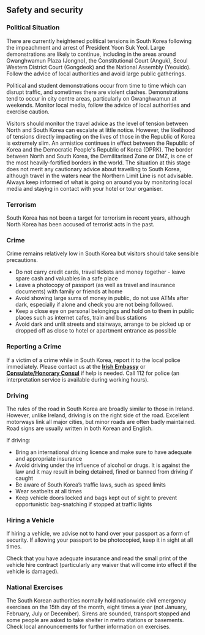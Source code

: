 ## Safety and security

### **Political Situation**

There are currently heightened political tensions in South Korea following the impeachment and arrest of President Yoon Suk Yeol. Large demonstrations are likely to continue, including in the areas around Gwanghwamun Plaza (Jongno), the Constitutional Court (Anguk), Seoul Western District Court (Gongdeok) and the National Assembly (Yeouido). Follow the advice of local authorities and avoid large public gatherings.

Political and student demonstrations occur from time to time which can disrupt traffic, and sometimes there are violent clashes. Demonstrations tend to occur in city centre areas, particularly on Gwanghwamun at weekends. Monitor local media, follow the advice of local authorities and exercise caution.

Visitors should monitor the travel advice as the level of tension between North and South Korea can escalate at little notice. However, the likelihood of tensions directly impacting on the lives of those in the Republic of Korea is extremely slim. An armistice continues in effect between the Republic of Korea and the Democratic People's Republic of Korea (DPRK). The border between North and South Korea, the Demilitarised Zone or DMZ, is one of the most heavily-fortified borders in the world. The situation at this stage does not merit any cautionary advice about travelling to South Korea, although travel in the waters near the Northern Limit Line is not advisable. Always keep informed of what is going on around you by monitoring local media and staying in contact with your hotel or tour organiser.

### **Terrorism**

South Korea has not been a target for terrorism in recent years, although North Korea has been accused of terrorist acts in the past.

### **Crime**

Crime remains relatively low in South Korea but visitors should take sensible precautions.

* Do not carry credit cards, travel tickets and money together - leave spare cash and valuables in a safe place
* Leave a photocopy of passport (as well as travel and insurance documents) with family or friends at home
* Avoid showing large sums of money in public, do not use ATMs after dark, especially if alone and check you are not being followed.
* Keep a close eye on personal belongings and hold on to them in public places such as internet cafes, train and bus stations
* Avoid dark and unlit streets and stairways, arrange to be picked up or dropped off as close to hotel or apartment entrance as possible

### **Reporting a Crime**

If a victim of a crime while in South Korea, report it to the local police immediately. Please contact us at the [**Irish Embassy**](https://www.ireland.ie/en/republic-of-korea/seoul/) or [**Consulate/Honorary Consul**](https://www.ireland.ie/en/republic-of-korea/seoul/) if help is needed. Call 112 for police (an interpretation service is available during working hours).

### **Driving**

The rules of the road in South Korea are broadly similar to those in Ireland. However, unlike Ireland, driving is on the right side of the road. Excellent motorways link all major cities, but minor roads are often badly maintained. Road signs are usually written in both Korean and English.

If driving:

* Bring an international driving licence and make sure to have adequate and appropriate insurance
* Avoid driving under the influence of alcohol or drugs. It is against the law and it may result in being detained, fined or banned from driving if caught
* Be aware of South Korea’s traffic laws, such as speed limits
* Wear seatbelts at all times
* Keep vehicle doors locked and bags kept out of sight to prevent opportunistic bag-snatching if stopped at traffic lights

### **Hiring a Vehicle**

If hiring a vehicle, we advise not to hand over your passport as a form of security. If allowing your passport to be photocopied, keep it in sight at all times.

Check that you have adequate insurance and read the small print of the vehicle hire contract (particularly any waiver that will come into effect if the vehicle is damaged).

### **National Exercises**

The South Korean authorities normally hold nationwide civil emergency exercises on the 15th day of the month, eight times a year (not January, February, July or December). Sirens are sounded, transport stopped and some people are asked to take shelter in metro stations or basements. Check local announcements for further information on exercises.